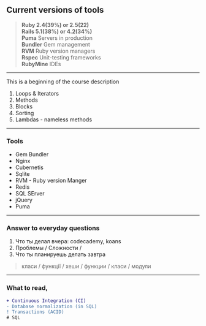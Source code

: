 ## Current versions of tools

> **Ruby 2.4(39%) or 2.5(22)**  
> **Rails 5.1(38%) or 4.2(34%)**  
> **Puma** Servers in production  
> **Bundler** Gem management  
> **RVM** Ruby version managers  
> **Rspec** Unit-testing frameworks  
> **RubyMine** IDEs  

---

This is a beginning of the course description 

1. Loops & Iterators
2. Methods
3. Blocks
4. Sorting
5. Lambdas - nameless methods

---

### Tools

- Gem Bundler
- Nginx 
- Cubernetis
- Sqlite 
- RVM - Ruby version Manger 
- Redis
- SQL SErver
- jQuery
- Puma

---

### Answer to everyday questions

1. Что ты делал вчера: codecademy, koans 
2. Проблемы / Сложности / 
3. Что ты планируешь делать завтра 

> класи / функції / хеши / функции / класи / модули 

--- 

### What to read,

```diff
+ Continuous Integration (CI)
- Database normalization (in SQL)
! Transactions (ACID) 
# SQL
```
